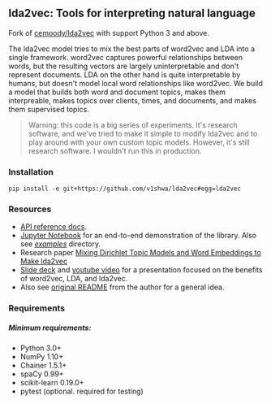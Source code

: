 lda2vec: Tools for interpreting natural language
---

Fork of [cemoody/lda2vec](https://github.com/cemoody/lda2vec) with support Python 3 and above.

The lda2vec model tries to mix the best parts of word2vec and LDA into a single framework. word2vec captures powerful relationships between words, but the resulting vectors are largely uninterpretable and don't represent documents. LDA on the other hand is quite interpretable by humans, but doesn't model local word relationships like word2vec. We build a model that builds both word and document topics, makes them interpreable, makes topics over clients, times, and documents, and makes them supervised topics.

>Warning: this code is a big series of experiments. It's research software, and we've tried to make it simple to modify lda2vec and to play around with your own custom topic models. However, it's still research software. I wouldn't run this in production.

### Installation

```pip install -e git+https://github.com/v1shwa/lda2vec#egg=lda2vec```

### Resources
- [API reference docs](https://lda2vec.readthedocs.org/en/latest/).
- [Jupyter Notebook](http://nbviewer.jupyter.org/github/cemoody/lda2vec/blob/master/examples/twenty_newsgroups/lda2vec/lda2vec.ipynb) for an end-to-end demonstration of the library. Also see [_examples_](./examples) directory.
- Research paper [Mixing Dirichlet Topic Models and Word Embeddings to Make lda2vec](http://arxiv.org/abs/1605.02019)
- [Slide deck](http://www.slideshare.net/ChristopherMoody3/word2vec-lda-and-introducing-a-new-hybrid-algorithm-lda2vec-57135994) and [youtube video](https://www.youtube.com/watch?v=eHcBeVnAiD4) for a presentation focused on the benefits of word2vec, LDA, and lda2vec.
-  Also see [original README](./README.rst) from the author for a general idea.

### Requirements
##### Minimum requirements:
- Python 3.0+
- NumPy 1.10+
- Chainer 1.5.1+
- spaCy 0.99+
- scikit-learn 0.19.0+
- pytest (optional. required for testing)